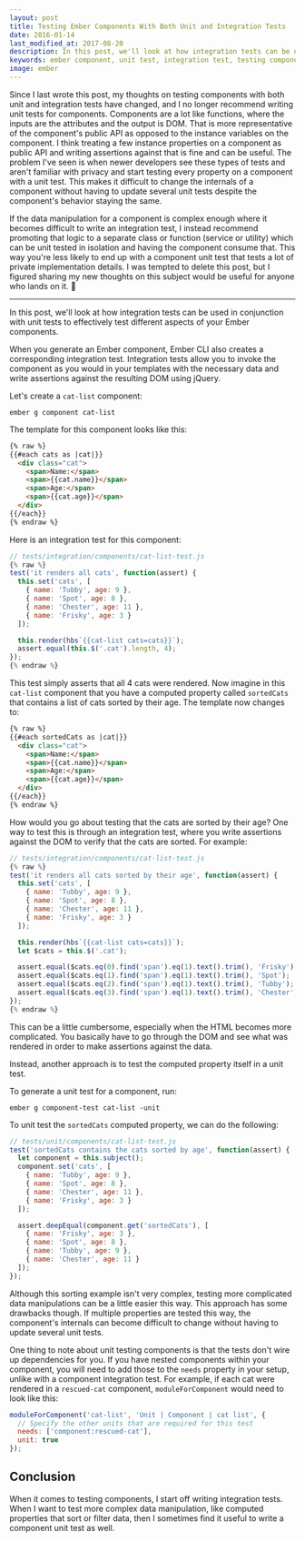 ```yaml
---
layout: post
title: Testing Ember Components With Both Unit and Integration Tests
date: 2016-01-14
last_modified_at: 2017-08-20
description: In this post, we'll look at how integration tests can be used in conjunction with unit tests to effectively test different aspects of your Ember components.
keywords: ember component, unit test, integration test, testing component computed properties, ember.js, emberJS, testing ember components, component unit tests, component computed properties
image: ember
---
```


Since I last wrote this post, my thoughts on testing components with both unit and integration tests have changed, and I no longer recommend writing unit tests for components. Components are a lot like functions, where the inputs are the attributes and the output is DOM. That is more representative of the component's public API as opposed to the instance variables on the component. I think treating a few instance properties on a component as public API and writing assertions against that is fine and can be useful. The problem I've seen is when newer developers see these types of tests and aren't familiar with privacy and start testing every property on a component with a unit test. This makes it difficult to change the internals of a component without having to update several unit tests despite the component's behavior staying the same.

If the data manipulation for a component is complex enough where it becomes difficult to write an integration test, I instead recommend promoting that logic to a separate class or function (service or utility) which can be unit tested in isolation and having the component consume that. This way you're less likely to end up with a component unit test that tests a lot of private implementation details. I was tempted to delete this post, but I figured sharing my new thoughts on this subject would be useful for anyone who lands on it. 🙂

<hr>

In this post, we'll look at how integration tests can be used in conjunction with unit tests to effectively test different aspects of your Ember components.

When you generate an Ember component, Ember CLI also creates a corresponding integration test. Integration tests allow you to invoke the component as you would in your templates with the necessary data and write assertions against the resulting DOM using jQuery.

Let's create a `cat-list` component:

```
ember g component cat-list
```

The template for this component looks like this:

```html
{% raw %}
{{#each cats as |cat|}}
  <div class="cat">
    <span>Name:</span>
    <span>{{cat.name}}</span>
    <span>Age:</span>
    <span>{{cat.age}}</span>
  </div>
{{/each}}
{% endraw %}
```

Here is an integration test for this component:

```js
// tests/integration/components/cat-list-test.js
{% raw %}
test('it renders all cats', function(assert) {
  this.set('cats', [
    { name: 'Tubby', age: 9 },
    { name: 'Spot', age: 8 },
    { name: 'Chester', age: 11 },
    { name: 'Frisky', age: 3 }
  ]);

  this.render(hbs`{{cat-list cats=cats}}`);
  assert.equal(this.$('.cat').length, 4);
});
{% endraw %}
```

This test simply asserts that all 4 cats were rendered. Now imagine in this `cat-list` component that you have a computed property called `sortedCats` that contains a list of cats sorted by their age. The template now changes to:

```html
{% raw %}
{{#each sortedCats as |cat|}}
  <div class="cat">
    <span>Name:</span>
    <span>{{cat.name}}</span>
    <span>Age:</span>
    <span>{{cat.age}}</span>
  </div>
{{/each}}
{% endraw %}
```

How would you go about testing that the cats are sorted by their age? One way to test this is through an integration test, where you write assertions against the DOM to verify that the cats are sorted. For example:

```js
// tests/integration/components/cat-list-test.js
{% raw %}
test('it renders all cats sorted by their age', function(assert) {
  this.set('cats', [
    { name: 'Tubby', age: 9 },
    { name: 'Spot', age: 8 },
    { name: 'Chester', age: 11 },
    { name: 'Frisky', age: 3 }
  ]);

  this.render(hbs`{{cat-list cats=cats}}`);
  let $cats = this.$('.cat');

  assert.equal($cats.eq(0).find('span').eq(1).text().trim(), 'Frisky');
  assert.equal($cats.eq(1).find('span').eq(1).text().trim(), 'Spot');
  assert.equal($cats.eq(2).find('span').eq(1).text().trim(), 'Tubby');
  assert.equal($cats.eq(3).find('span').eq(1).text().trim(), 'Chester');
});
{% endraw %}
```

This can be a little cumbersome, especially when the HTML becomes more complicated. You basically have to go through the DOM and see what was rendered in order to make assertions against the data.

Instead, another approach is to test the computed property itself in a unit test.

To generate a unit test for a component, run:

```
ember g component-test cat-list -unit
```

To unit test the `sortedCats` computed property, we can do the following:

```js
// tests/unit/components/cat-list-test.js
test('sortedCats contains the cats sorted by age', function(assert) {
  let component = this.subject();
  component.set('cats', [
    { name: 'Tubby', age: 9 },
    { name: 'Spot', age: 8 },
    { name: 'Chester', age: 11 },
    { name: 'Frisky', age: 3 }
  ]);

  assert.deepEqual(component.get('sortedCats'), [
    { name: 'Frisky', age: 3 },
    { name: 'Spot', age: 8 },
    { name: 'Tubby', age: 9 },
    { name: 'Chester', age: 11 }
  ]);
});
```

Although this sorting example isn't very complex, testing more complicated data manipulations can be a little easier this way. This approach has some drawbacks though. If multiple properties are tested this way, the component's internals can become difficult to change without having to update several unit tests.

One thing to note about unit testing components is that the tests don't wire up dependencies for you. If you have nested components within your component, you will need to add those to the `needs` property in your setup, unlike with a component integration test. For example, if each cat were rendered in a `rescued-cat` component, `moduleForComponent` would need to look like this:

```js
moduleForComponent('cat-list', 'Unit | Component | cat list', {
  // Specify the other units that are required for this test
  needs: ['component:rescued-cat'],
  unit: true
});
```

## Conclusion

When it comes to testing components, I start off writing integration tests. When I want to test more complex data manipulation, like computed properties that sort or filter data, then I sometimes find it useful to write a component unit test as well.

